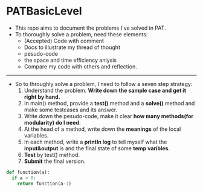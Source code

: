 # PATBasicLevel

- This repo aims to document the problems I've solved in PAT.
- To thoroughly solve a problem, need these elements:
  - (Accepted) Code with comment
  - Docs to illustrate my thread of thought
  - pesudo-code
  - the space and time efficiency anlysis
  - Compare my code with others and reflection.

---
- So to throughly solve a problem, I need to follow a seven step strategy:
  1. Understand the problem. **Write down the sample case and get it right by hand.**
  2. In main() method, provide a **test()** method and a **solve()** method and make some testcases and its answer.
  3. Write down the pesudo-code, make it clear **how many methods(for modularity) do I need**.
  4. At the head of a method, write down the **meanings** of the local variables.
  5. In each method, write a **println log** to tell myself what the **input&output** is and the final state of some **temp varibles**.
  6. **Test** by test() method.
  7. **Submit** the final version.


```python
def function(a):
  if a > 0:
    return function(a-1)
```
